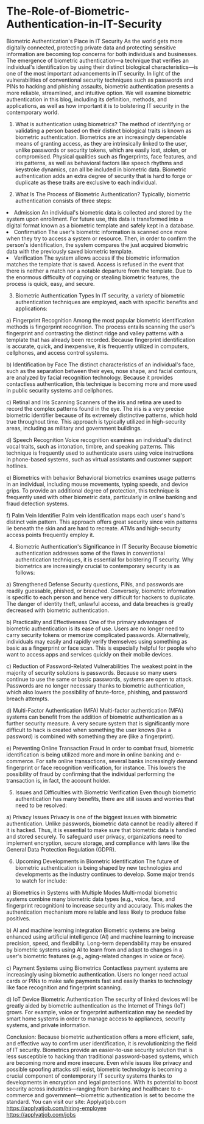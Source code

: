 # The-Role-of-Biometric-Authentication-in-IT-Security
Biometric Authentication's Place in IT Security
As the world gets more digitally connected, protecting private data and protecting sensitive information are becoming top concerns for both individuals and businesses. The emergence of biometric authentication—a technique that verifies an individual's identification by using their distinct biological characteristics—is one of the most important advancements in IT security. In light of the vulnerabilities of conventional security techniques such as passwords and PINs to hacking and phishing assaults, biometric authentication presents a more reliable, streamlined, and intuitive option. We will examine biometric authentication in this blog, including its definition, methods, and applications, as well as how important it is to bolstering IT security in the contemporary world.

1. What is authentication using biometrics?
The method of identifying or validating a person based on their distinct biological traits is known as biometric authentication. Biometrics are an increasingly dependable means of granting access, as they are intrinsically linked to the user, unlike passwords or security tokens, which are easily lost, stolen, or compromised. Physical qualities such as fingerprints, face features, and iris patterns, as well as behavioral factors like speech rhythms and keystroke dynamics, can all be included in biometric data. Biometric authentication adds an extra degree of security that is hard to forge or duplicate as these traits are exclusive to each individual.

2. What Is The Process of Biometric Authentication?
Typically, biometric authentication consists of three steps:

<li> Admission
 An individual's biometric data is collected and stored by the system upon enrollment. For future use, this data is transformed into a digital format known as a biometric template and 
 safely kept in a database.</li> 
 
 <li> Confirmation
 The user's biometric information is scanned once more when they try to access a system or resource. Then, in order to confirm the person's identification, the system compares the just 
 acquired biometric data with the previously saved biometric template.</li>

 <li> Verification
 The system allows access if the biometric information matches the template that is saved. Access is refused in the event that there is neither a match nor a notable departure from the 
 template.
 Due to the enormous difficulty of copying or stealing biometric features, the process is quick, easy, and secure.</li>

3. Biometric Authentication Types
In IT security, a variety of biometric authentication techniques are employed, each with specific benefits and applications:

a) Fingerprint Recognition
Among the most popular biometric identification methods is fingerprint recognition. The process entails scanning the user's fingerprint and contrasting the distinct ridge and valley patterns with a template that has already been recorded. Because fingerprint identification is accurate, quick, and inexpensive, it is frequently utilized in computers, cellphones, and access control systems.

b) Identification by Face
The distinct characteristics of an individual's face, such as the separation between their eyes, nose shape, and facial contours, are analyzed by facial recognition technology. Because it provides contactless authentication, this technique is becoming more and more used in public security systems and cellphones. 

c) Retinal and Iris Scanning
Scanners of the iris and retina are used to record the complex patterns found in the eye. The iris is a very precise biometric identifier because of its extremely distinctive patterns, which hold true throughout time. This approach is typically utilized in high-security areas, including as military and government buildings.

d) Speech Recognition
Voice recognition examines an individual's distinct vocal traits, such as intonation, timbre, and speaking patterns. This technique is frequently used to authenticate users using voice instructions in phone-based systems, such as virtual assistants and customer support hotlines.

e) Biometrics with behavior
Behavioral biometrics examines usage patterns in an individual, including mouse movements, typing speeds, and device grips. To provide an additional degree of protection, this technique is frequently used with other biometric data, particularly in online banking and fraud detection systems.

f) Palm Vein Identifier
Palm vein identification maps each user's hand's distinct vein pattern. This approach offers great security since vein patterns lie beneath the skin and are hard to recreate. ATMs and high-security access points frequently employ it.

4. Biometric Authentication's Significance in IT Security
Because biometric authentication addresses some of the flaws in conventional authentication techniques, it is essential for bolstering IT security. Why biometrics are increasingly crucial to contemporary security is as follows:

a) Strengthened Defense
Security questions, PINs, and passwords are readily guessable, phished, or breached. Conversely, biometric information is specific to each person and hence very difficult for hackers to duplicate. The danger of identity theft, unlawful access, and data breaches is greatly decreased with biometric authentication.

b) Practicality and Effectiveness
One of the primary advantages of biometric authentication is its ease of use. Users are no longer need to carry security tokens or memorize complicated passwords. Alternatively, individuals may easily and rapidly verify themselves using something as basic as a fingerprint or face scan. This is especially helpful for people who want to access apps and services quickly on their mobile devices.

c) Reduction of Password-Related Vulnerabilities
The weakest point in the majority of security solutions is passwords. Because so many users continue to use the same or basic passwords, systems are open to attack. Passwords are no longer necessary thanks to biometric authentication, which also lowers the possibility of brute-force, phishing, and password breach attempts.

d) Multi-Factor Authentication (MFA)
Multi-factor authentication (MFA) systems can benefit from the addition of biometric authentication as a further security measure. A very secure system that is significantly more difficult to hack is created when something the user knows (like a password) is combined with something they are (like a fingerprint).

e) Preventing Online Transaction Fraud
In order to combat fraud, biometric identification is being utilized more and more in online banking and e-commerce. For safe online transactions, several banks increasingly demand fingerprint or face recognition verification, for instance. This lowers the possibility of fraud by confirming that the individual performing the transaction is, in fact, the account holder.

5. Issues and Difficulties with Biometric Verification
Even though biometric authentication has many benefits, there are still issues and worries that need to be resolved:

a) Privacy Issues
Privacy is one of the biggest issues with biometric authentication. Unlike passwords, biometric data cannot be readily altered if it is hacked. Thus, it is essential to make sure that biometric data is handled and stored securely. To safeguard user privacy, organizations need to implement encryption, secure storage, and compliance with laws like the General Data Protection Regulation (GDPR).

6. Upcoming Developments in Biometric Identification
The future of biometric authentication is being shaped by new technologies and developments as the industry continues to develop. Some major trends to watch for include:

a) Biometrics in Systems with Multiple Modes
Multi-modal biometric systems combine many biometric data types (e.g., voice, face, and fingerprint recognition) to increase security and accuracy. This makes the authentication mechanism more reliable and less likely to produce false positives.

b) AI and machine learning integration
Biometric systems are being enhanced using artificial intelligence (AI) and machine learning to increase precision, speed, and flexibility. Long-term dependability may be ensured by biometric systems using AI to learn from and adapt to changes in a user's biometric features (e.g., aging-related changes in voice or face).

c) Payment Systems using Biometrics
Contactless payment systems are increasingly using biometric authentication. Users no longer need actual cards or PINs to make safe payments fast and easily thanks to technology like face recognition and fingerprint scanning.

d) IoT Device Biometric Authentication
The security of linked devices will be greatly aided by biometric authentication as the Internet of Things (IoT) grows. For example, voice or fingerprint authentication may be needed by smart home systems in order to manage access to appliances, security systems, and private information.

Conclusion:
Because biometric authentication offers a more efficient, safe, and effective way to confirm user identification, it is revolutionizing the field of IT security. Biometrics provide an easier-to-use security solution that is less susceptible to hacking than traditional password-based systems, which are becoming more and more insecure. Even while issues like privacy and possible spoofing attacks still exist, biometric technology is becoming a crucial component of contemporary IT security systems thanks to developments in encryption and legal protections. With its potential to boost security across industries—ranging from banking and healthcare to e-commerce and government—biometric authentication is set to become the standard.
You can visit our site: Applyatjob.com<br>
 https://applyatjob.com/hiring-employee<br>
https://applyatjob.com/jobs
